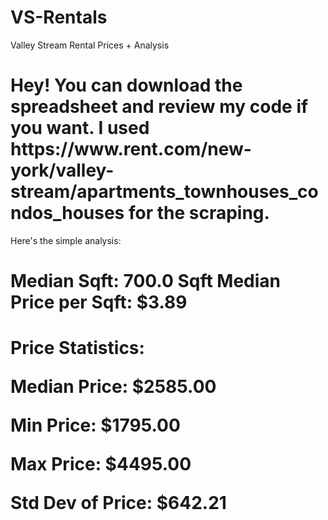 # VS-Rentals
Valley Stream Rental Prices + Analysis 
<h1> Hey! You can download the spreadsheet and review my code if you want. I used https://www.rent.com/new-york/valley-stream/apartments_townhouses_condos_houses for the scraping. </h1>
Here's the simple analysis: 
<h1>Median Sqft: 700.0 Sqft
Median Price per Sqft: $3.89</h1>
<h1>Price Statistics: 
<p>Median Price: $2585.00</p>
<p> Min Price: $1795.00 </p>
<p>Max Price: $4495.00</p>
<p>Std Dev of Price: $642.21 </p></h1>

